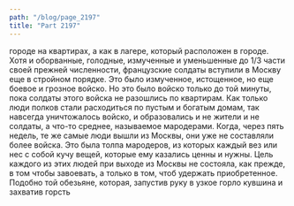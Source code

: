 ```yaml
---
path: "/blog/page_2197"
title: "Part 2197"
---
```


 городе на квартирах, а как в лагере, который расположен в городе.
Хотя и оборванные, голодные, измученные и уменьшенные до 1/3 части своей прежней численности, французские солдаты вступили в Москву еще в стройном порядке. Это было измученное, истощенное, но еще боевое и грозное войско. Но это было войско только до той минуты, пока солдаты этого войска не разошлись по квартирам. Как только люди полков стали расходиться по пустым и богатым домам, так навсегда уничтожалось войско, и образовались и не жители и не солдаты, а что-то среднее, называемое мародерами. Когда, через пять недель, те же самые люди вышли из Москвы, они уже не составляли более войска. Это была толпа мародеров, из которых каждый вез или нес с собой кучу вещей, которые ему казались ценны и нужны. Цель каждого из этих людей при выходе из Москвы не состояла, как прежде, в том чтобы завоевать, а только в том, чтоб удержать приобретенное. Подобно той обезьяне, которая, запустив руку в узкое горло кувшина и захватив горсть 
